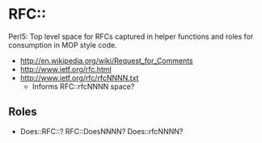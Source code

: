 RFC::
===

Perl5: Top level space for RFCs captured in helper functions and roles for consumption in MOP style code.

* http://en.wikipedia.org/wiki/Request_for_Comments
* http://www.ietf.org/rfc.html
* http://www.ietf.org/rfc/rfcNNNN.txt
  * Informs RFC::rfcNNNN space?

## Roles

* Does::RFC::? RFC::DoesNNNN? Does::rfcNNNN?
